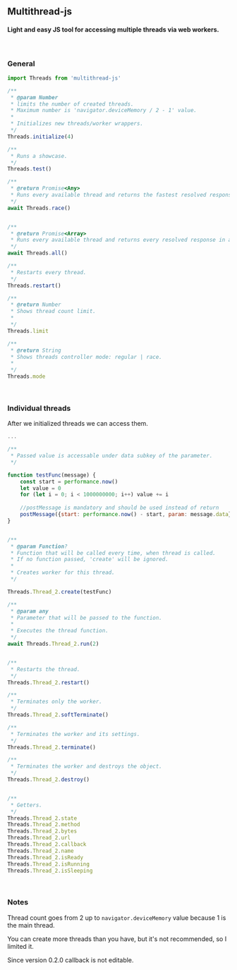 
## Multithread-js

#### Light and easy JS tool for accessing multiple threads via web workers.
<br />



### General

```javascript
import Threads from 'multithread-js'

/**
 * @param Number
 * limits the number of created threads. 
 * Maximum number is 'navigator.deviceMemory / 2 - 1' value.
 * 
 * Initializes new threads/worker wrappers.
 */
Threads.initialize(4)

/**
 * Runs a showcase.
 */
Threads.test()

/**
 * @return Promise<Any>
 * Runs every available thread and returns the fastest resolved response.
 */
await Threads.race()


/**
 * @return Promise<Array>
 * Runs every available thread and returns every resolved response in array.
 */
await Threads.all()

/**
 * Restarts every thread.
 */
Threads.restart()

/**
 * @return Number
 * Shows thread count limit.
 *
 */
Threads.limit

/**
 * @return String
 * Shows threads controller mode: regular | race.
 *
 */
Threads.mode

```
<br />

### Individual threads

After we initialized threads we can access them.

```javascript
...

/**
 * Passed value is accessable under data subkey of the parameter.
 */

function testFunc(message) {
    const start = performance.now()
    let value = 0
    for (let i = 0; i < 1000000000; i++) value += i
    
    //postMessage is mandatory and should be used instead of return
    postMessage({start: performance.now() - start, param: message.data})
}


/**
 * @param Function?
 * Function that will be called every time, when thread is called.
 * If no function passed, 'create' will be ignored.
 * 
 * Creates worker for this thread.
 */

Threads.Thread_2.create(testFunc)

/**
 * @param any
 * Parameter that will be passed to the function.
 * 
 * Executes the thread function.
 */
await Threads.Thread_2.run(2)


/**
 * Restarts the thread.
 */
Threads.Thread_2.restart()

/**
 * Terminates only the worker.
 */
Threads.Thread_2.softTerminate()

/**
 * Terminates the worker and its settings.
 */
Threads.Thread_2.terminate()

/**
 * Terminates the worker and destroys the object.
 */
Threads.Thread_2.destroy()


/**
 * Getters.
 */
Threads.Thread_2.state
Threads.Thread_2.method
Threads.Thread_2.bytes
Threads.Thread_2.url
Threads.Thread_2.callback
Threads.Thread_2.name
Threads.Thread_2.isReady
Threads.Thread_2.isRunning
Threads.Thread_2.isSleeping

```
<br />

### Notes

Thread count goes from 2 up to `navigator.deviceMemory` value because 1 is the main thread.

You can create more threads than you have, but it's not recommended, so I limited it.

Since version 0.2.0 callback is not editable.
